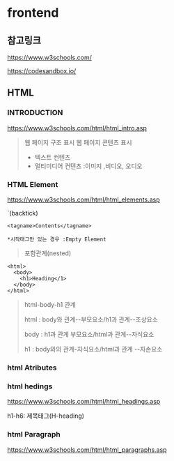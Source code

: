 # frontend

## 참고링크

https://www.w3schools.com/

https://codesandbox.io/

## HTML

### INTRODUCTION

https://www.w3schools.com/html/html_intro.asp

>웹 페이지 구조 표시
>웹 페이지 콘텐츠 표시
> - 텍스트 컨텐츠
> - 멀티미디어 컨텐츠 :이미지 ,비디오, 오디오
 
### HTML Element

https://www.w3schools.com/html/html_elements.asp

`(backtick)
```
<tagname>Contents</tagname>

*시작태그만 있는 경우 :Empty Element
```

>포함관계(nested)
```
<html>
  <body>
    <h1>Heading</1>
  </body>
</html>
```
>html-body-h1 관계
>
>html : body와 관계--부모요소/h1과 관계--조상요소
>
>body : h1과 관계 부모요소/html과 관계--자식요소
>
>h1 : body와의 관계-자식요소/html과 관계 --자손요소

### html Atributes

### html hedings

https://www.w3schools.com/html/html_headings.asp

h1-h6: 제목태그(H-heading)

### html Paragraph


https://www.w3schools.com/html/html_paragraphs.asp
